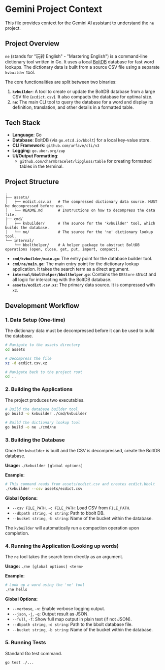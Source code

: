 # Gemini Project Context

This file provides context for the Gemini AI assistant to understand the `ne` project.

## Project Overview

`ne` (stands for "玩转 English" - "Mastering English") is a command-line dictionary tool written in Go. It uses a local [BoltDB](https://github.com/etcd-io/bbolt) database for fast word lookups. The dictionary data is built from a source CSV file using a separate `kvbuilder` tool.

The core functionalities are split between two binaries:
1.  **`kvbuilder`**: A tool to create or update the BoltDB database from a large CSV file (`ecdict.csv`). It also compacts the database for optimal size.
2.  **`ne`**: The main CLI tool to query the database for a word and display its definition, translation, and other details in a formatted table.

## Tech Stack

-   **Language**: Go
-   **Database**: BoltDB (via `go.etcd.io/bbolt`) for a local key-value store.
-   **CLI Framework**: `github.com/urfave/cli/v3`
-   **Logging**: `go.uber.org/zap`
-   **UI/Output Formatting**:
    -   `github.com/charmbracelet/lipgloss/table` for creating formatted tables in the terminal.

## Project Structure

```
.
├── assets/
│   ├── ecdict.csv.xz   # The compressed dictionary data source. MUST be decompressed before use.
│   └── README.md       # Instructions on how to decompress the data file.
├── cmd/
│   ├── kvbuilder/      # The source for the 'kvbuilder' tool, which builds the database.
│   └── ne/             # The source for the 'ne' dictionary lookup tool.
└── internal/
    └── bbolthelper/    # A helper package to abstract BoltDB operations (open, close, get, put, import, compact).
```

-   **`cmd/kvbuilder/main.go`**: The entry point for the database builder tool.
-   **`cmd/ne/main.go`**: The main entry point for the dictionary lookup application. It takes the search term as a direct argument.
-   **`internal/bbolthelper/bbolthelper.go`**: Contains the `DBStore` struct and all logic for interacting with the BoltDB database.
-   **`assets/ecdict.csv.xz`**: The primary data source. It is compressed with `xz`.

## Development Workflow

### 1. Data Setup (One-time)

The dictionary data must be decompressed before it can be used to build the database.

```bash
# Navigate to the assets directory
cd assets

# Decompress the file
xz -d ecdict.csv.xz

# Navigate back to the project root
cd ..
```

### 2. Building the Applications

The project produces two executables.

```bash
# Build the database builder tool
go build -o kvbuilder ./cmd/kvbuilder

# Build the dictionary lookup tool
go build -o ne ./cmd/ne
```

### 3. Building the Database

Once the `kvbuilder` is built and the CSV is decompressed, create the BoltDB database.

**Usage:** `./kvbuilder [global options]`

**Example:**
```bash
# This command reads from assets/ecdict.csv and creates ecdict.bbolt
./kvbuilder --csv assets/ecdict.csv
```

**Global Options:**
-   `--csv FILE_PATH`, `-c FILE_PATH`: Load CSV from `FILE_PATH`.
-   `--dbpath string`, `-d string`: Path to bbolt DB.
-   `--bucket string`, `-b string`: Name of the bucket within the database.

The `kvbuilder` will automatically run a compaction operation upon completion.

### 4. Running the Application (Looking up words)

The `ne` tool takes the search term directly as an argument.

**Usage:** `./ne [global options] <term>`

**Example:**
```bash
# Look up a word using the 'ne' tool
./ne hello
```

**Global Options:**
-   `--verbose`, `-v`: Enable verbose logging output.
-   `--json`, `-j`, `-q`: Output result as JSON.
-   `--full`, `-f`: Show full map output in plain text (if not JSON).
-   `--dbpath string`, `-d string`: Path to the bbolt database file.
-   `--bucket string`, `-b string`: Name of the bucket within the database.

### 5. Running Tests

Standard Go test command.

```bash
go test ./...
```
